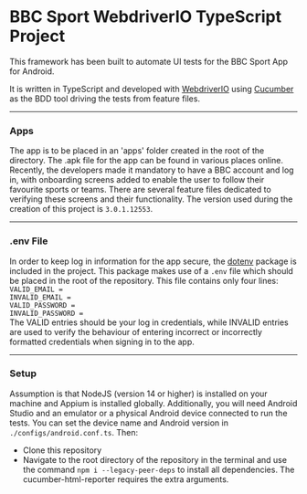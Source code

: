 # BBC Sport WebdriverIO TypeScript Project

This framework has been built to automate UI tests for the BBC Sport App for Android.

It is written in TypeScript and developed with [WebdriverIO](https://webdriver.io/) using [Cucumber](https://cucumber.io/) as the BDD tool driving the tests from feature files.

***

### **Apps**

The app is to be placed in an 'apps' folder created in the root of the directory. The .apk file for the app can be found in various places online. Recently, the developers made it mandatory to have a BBC account and log in, with onboarding screens added to enable the user to follow their favourite sports or teams. There are several feature files dedicated to verifying these screens and their functionality. The version used during the creation of this project is `3.0.1.12553`.

***

### **.env File**

In order to keep log in information for the app secure, the [dotenv](https://www.npmjs.com/package/dotenv) package is included in the project. This package makes use of a `.env` file which should be placed in the root of the repository. This file contains only four lines:
`VALID_EMAIL = `  
`INVALID_EMAIL = `  
`VALID_PASSWORD = `  
`INVALID_PASSWORD = `  
The VALID entries should be your log in credentials, while INVALID entries are used to verify the behaviour of entering incorrect or incorrectly formatted credentials when signing in to the app.

***

### **Setup**

Assumption is that NodeJS (version 14 or higher) is installed on your machine and Appium is installed globally. Additionally, you will need Android Studio and an emulator or a physical Android device connected to run the tests. You can set the device name and Android version in `./configs/android.conf.ts`. Then:

* Clone this repository
* Navigate to the root directory of the repository in the terminal and use the command `npm i --legacy-peer-deps` to install all dependencies. The cucumber-html-reporter requires the extra arguments.
